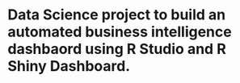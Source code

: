 # Data Science project to build an automated business intelligence dashbaord using R Studio and R Shiny Dashboard.
